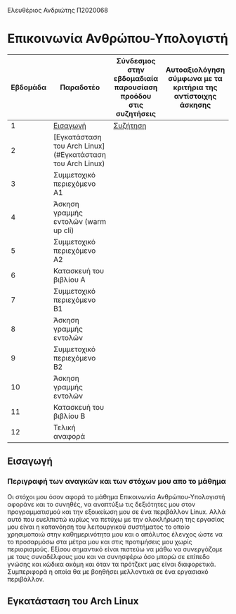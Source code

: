 Ελευθέριος Ανδριώτης Π2020068

# Επικοινωνία Ανθρώπου-Υπολογιστή



| Εβδομάδα | Παραδοτέο | Σύνδεσμος στην εβδομαδιαία παρουσίαση προόδου στις συζητήσεις | Αυτοαξιολόγηση σύμφωνα με τα κριτήρια της αντίστοιχης άσκησης |
| --- | --- | --- | ---|
| 1 | [Εισαγωγή](#εισαγωγή)| [Συζήτηση](https://github.com/courses-ionio/help/discussions/870)| | 
| 2 | [Εγκατάσταση του Arch Linux](#Εγκατάσταση του Arch Linux)| | | 
| 3 | Συμμετοχικό περιεχόμενο A1 | | | 
| 4 | Άσκηση γραμμής εντολών (warm up cli) | | | 
| 5 | Συμμετοχικό περιεχόμενο A2 | | | 
| 6 | Κατασκευή του βιβλίου Α | | | 
| 7 | Συμμετοχικό περιεχόμενο B1 | | | 
| 8 | Άσκηση γραμμής εντολών | | | 
| 9 | Συμμετοχικό περιεχόμενο B2 | | | 
| 10 | Άσκηση γραμμής εντολών | | | 
| 11 | Κατασκευή του βιβλίου Β | | | 
| 12 | Τελική αναφορά | | | 

## Εισαγωγή

### Περιγραφή των αναγκών και των στόχων μου απο το μάθημα

Οι στόχοι μου όσον αφορά το μάθημα Επικοινωνία Ανθρώπου-Υπολογιστή αφοράνε και το συνηθές, να αναπτύξω τις δεξιότητες μου στον προγραμματισμού και την εξοικείωση μου σε ένα περιβάλλον Linux. Αλλά αυτό που ευελπιστώ κυρίως να πετύχω με την ολοκλήρωση της εργασίας μου είναι η κατανόηση του λειτουργικού συστήματος το οποίο χρησιμοποιώ στην καθημερινότητα μου και ο απόλυτος έλενχος ώστε να το προσαρμόσω στα μέτρα μου και στις προτιμήσεις μου χωρίς περιορισμούς. Εξίσου σημαντικό είναι πιστεύω να μάθω να συνεργάζομε με τους συναδέλφους μου και να συνησφέρω όσο μπορώ σε επίπεδο γνώσης και κώδικα ακόμη και όταν τα πρότζεκτ μας είναι διαφορετικά. Συμπεριφορά η οποία θα με βοηθήσει μελλοντικά σε ένα εργασιακό περιβάλλον.

## Εγκατάσταση του Arch Linux
